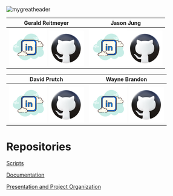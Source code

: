 ![mygreatheader](banner.png)

| Gerald Reitmeyer | Jason Jung |
|:------------------:|:------------:|
|   [![linkedin](icons8-linkedin-100.png)](https://www.linkedin.com/in/gerald-reitmeyer/) [![github](icons8-github-94.png)](https://github.com/gerreit) | [![linkedin](icons8-linkedin-100.png)](https://www.linkedin.com/in/j)[![github](icons8-github-94.png)](https://github.com/jaehwanjung23) |

| David Prutch | Wayne Brandon |
|:---------------:|:----------:|
|   [![linkedin](icons8-linkedin-100.png)](https://www.linkedin.com/in/david-prutch-1027/) [![github](icons8-github-94.png)](https://github.com/PrutchD) | [![linkedin](icons8-linkedin-100.png)](https://www.linkedin.com/in/wayne-brandon/) [![github](icons8-github-94.png)](https://github.com/highapptitude77)

# Repositories

[Scripts](https://github.com/201d8-team1/Scripts)

[Documentation](https://github.com/201d8-team1/Documentation)

[Presentation and Project Organization](https://github.com/201d8-team1/PresentationandProjectOrganization)
      
